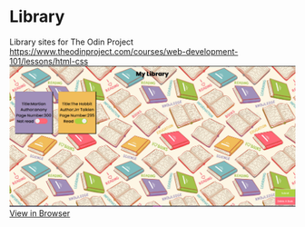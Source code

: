 # Library
Library sites for  The Odin Project https://www.theodinproject.com/courses/web-development-101/lessons/html-css
<img src="Images/library.png">
<a href="https://miknick.github.io/Library/">View in Browser
